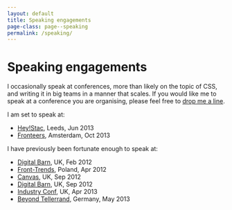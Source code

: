 ```yaml
---
layout: default
title: Speaking engagements
page-class: page--speaking
permalink: /speaking/
---
```


# Speaking engagements

I occasionally speak at conferences, more than likely on the topic of CSS, and
writing it in big teams in a manner that scales. If you would like me to speak
at a conference you are organising, please feel free to [drop me a line](mailto:harry@csswizardry.com).

I am set to speak at:

<ul class="block-list">
    <li><a href="http://wearestac.com/blog/introducing-hey-stac">Hey!Stac</a>, Leeds, Jun 2013</li>
    <li><a href="http://fronteers.nl/congres/2013">Fronteers</a>, Amsterdam, Oct 2013</li>
</ul>

I have previously been fortunate enough to speak at:

<ul class="block-list">
    <li><a href="http://thedigitalbarn.co.uk/">Digital Barn</a>, UK, Feb 2012</li>
    <li><a href="http://2012.front-trends.com/">Front-Trends</a>, Poland, Apr 2012</li>
    <li><a href="http://2012.canvasconf.co.uk/">Canvas</a>, UK, Sep 2012</li>
    <li><a href="http://thedigitalbarn.co.uk/">Digital Barn</a>, UK, Sep 2012</li>
    <li><a href="http://industryconf.com/">Industry Conf</a>, UK, Apr 2013</li>
    <li><a href="http://2013.beyondtellerrand.com/">Beyond Tellerrand</a>, Germany, May 2013</li>
</ul>
